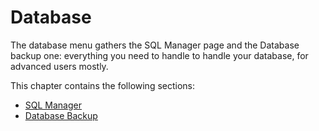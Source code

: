 # Database

The database menu gathers the SQL Manager page and the Database backup one: everything you need to handle to handle your database, for advanced users mostly.

This chapter contains the following sections:

* [SQL Manager](sql-manager.md)
* [Database Backup](database-backup.md)
